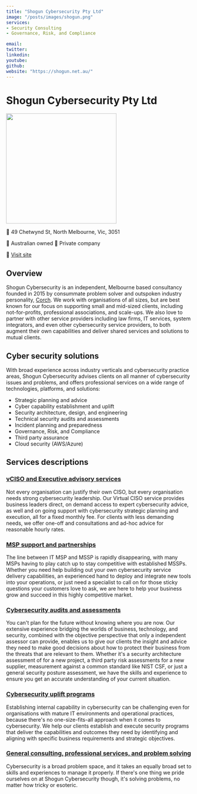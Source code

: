 ```yaml
---
title: "Shogun Cybersecurity Pty Ltd"
image: "/posts/images/shogun.png"
services:
- Security Consulting
- Governance, Risk, and Compliance

email: 
twitter: 
linkedin: 
youtube: 
github: 
website: "https://shogun.net.au/"
---
```


# Shogun Cybersecurity Pty Ltd

<img src="shogun.png" width="300" />

:office: 49 Chetwynd St, North Melbourne, Vic, 3051

:flags: Australian owned
:flags: Private company

:small_blue_diamond: [Visit site]()

## Overview

Shogun Cybersecurity is an independent, Melbourne based consultancy founded in 2015 by consummate problem solver and outspoken industry personality, [Corch](https://www.linkedin.com/in/corch/). We work with organisations of all sizes, but are best known for our focus on supporting small and mid-sized clients, including not-for-profits, professional associations, and scale-ups.  We also love to partner with other service providers including law firms, IT services, system integrators, and even other cybersecurity service providers, to both augment their own capabilities and deliver shared services and solutions to mutual clients.

## Cyber security solutions

With broad experience across industry verticals and cybersecurity practice areas, Shogun Cybersecurity advises clients on all manner of cybersecurity issues and problems, and offers professional services on a wide range of technologies, platforms, and solutions:
* Strategic planning and advice
* Cyber capability establishment and uplift
* Security architecture, design, and engineering
* Technical security audits and assessments
* Incident planning and preparedness
* Governance, Risk, and Compliance
* Third party assurance
* Cloud security (AWS/Azure)

## Services descriptions
### [vCISO and Executive advisory services](https://shogun.net.au/#what-we-do)

Not every organisation can justify their own CISO, but every organisation needs strong cybersecurity leadership. Our Virtual CISO service provides business leaders direct, on demand access to expert cybersecurity advice, as well and on going support with cybersecurity strategic planning and execution, all for a fixed monthly fee. For clients with less demanding needs, we offer one-off and consultations and ad-hoc advice for reasonable hourly rates.

### [MSP support and partnerships](https://shogun.net.au/#what-we-do)

The line between IT MSP and MSSP is rapidly disappearing, with many MSPs having to play catch up to stay competitive with established MSSPs. Whether you need help building out your own cybersecurity service delivery capabilities, an experienced hand to deploy and integrate new tools into your operations, or just need a specialist to call on for those sticky questions your customers love to ask, we are here to help your business grow and succeed in this highly competitive market.

### [Cybersecurity audits and assessments](https://shogun.net.au/#what-we-do)

You can't plan for the future without knowing where you are now. Our extensive experience bridging the worlds of business, technology, and security, combined with the objective perspective that only a independent assessor can provide, enables us to give our clients the insight and advice they need to make good decisions about how to protect their business from the threats that are relevant to them. Whether it's a security architecture assessment of for a new project, a third party risk assessments for a new supplier, measurement against a common standard like NIST CSF, or just a general security posture assessment, we have the skills and experience to ensure you get an accurate understanding of your current situation.

### [Cybersecurity uplift programs](https://shogun.net.au/#what-we-do)

Establishing internal capability in cybersecurity can be challenging even for organisations with mature IT environments and operational practices, because there's no one-size-fits-all approach when it comes to cybersecurity. We help our clients establish and execute security programs that deliver the capabilities and outcomes they need by identifying and aligning with specific business requirements and strategic objectives.

### [General consulting, professional services, and problem solving](https://shogun.net.au/#what-we-do)

Cybersecurity is a broad problem space, and it takes an equally broad set to skills and experiences to manage it properly. If there's one thing we pride ourselves on at Shogun Cybersecurity though, it's solving problems, no matter how tricky or esoteric. 